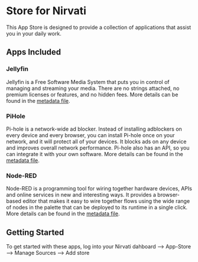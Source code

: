 # Store for Nirvati

This App Store is designed to provide a collection of applications that assist you in your daily work.

## Apps Included

### Jellyfin

Jellyfin is a Free Software Media System that puts you in control of managing and streaming your media. There are no strings attached, no premium licenses or features, and no hidden fees. More details can be found in the [metadata file](apps/jellyfin/metadata.yml).

### PiHole

Pi-hole is a network-wide ad blocker. Instead of installing adblockers on every device and every browser, you can install Pi-hole once on your network, and it will protect all of your devices. It blocks ads on any device and improves overall network performance. Pi-hole also has an API, so you can integrate it with your own software. More details can be found in the [metadata file](apps/pihole/metadata.yml.jinja).

### Node-RED

Node-RED is a programming tool for wiring together hardware devices, APIs and online services in new and interesting ways. It provides a browser-based editor that makes it easy to wire together flows using the wide range of nodes in the palette that can be deployed to its runtime in a single click. More details can be found in the [metadata file](apps/nodered/metadata.yml.jinja).

## Getting Started

To get started with these apps, log into your Nirvati dahboard --> App-Store --> Manage Sources --> Add store
